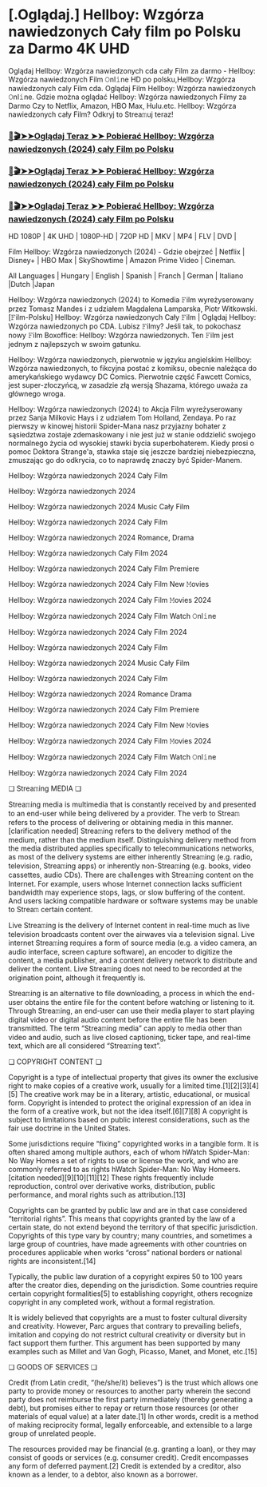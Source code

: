 # [.Oglądaj.] Hellboy: Wzgórza nawiedzonych Cały film po Polsku za Darmo 4K UHD

Oglądaj Hellboy: Wzgórza nawiedzonych cda cały Film za darmo - Hellboy: Wzgórza nawiedzonych Film 𝙾nl𝚒ne HD po polsku,Hellboy: Wzgórza nawiedzonych caly Film cda. Oglądaj Film Hellboy: Wzgórza nawiedzonych 𝙾nl𝚒ne. Gdzie można oglądać Hellboy: Wzgórza nawiedzonych Filmy za Darmo Czy to Netflix, Amazon, HBO Max, Hulu.etc. Hellboy: Wzgórza nawiedzonych cały Film? Odkryj to Strea𝚖uj teraz!

### [📀🎬➤➤Oglądaj Teraz ➤➤ Pobierać Hellboy: Wzgórza nawiedzonych (2024) cały Film po Polsku](https://love-4k.com/pl/movie/1087822/hellboy-the-crooked-man-gitcodepl)

### [📀🎬➤➤Oglądaj Teraz ➤➤ Pobierać Hellboy: Wzgórza nawiedzonych (2024) cały Film po Polsku](https://love-4k.com/pl/movie/1087822/hellboy-the-crooked-man-gitcodepl)

### [📀🎬➤➤Oglądaj Teraz ➤➤ Pobierać Hellboy: Wzgórza nawiedzonych (2024) cały Film po Polsku](https://love-4k.com/pl/movie/1087822/hellboy-the-crooked-man-gitcodepl)

HD 1080P | 4K UHD | 1080P-HD | 720P HD | MKV | MP4 | FLV | DVD |

Film Hellboy: Wzgórza nawiedzonych (2024) - Gdzie obejrzeć | Netflix | Disney+ | HBO Max | SkyShowtime | Amazon Prime Video | Cineman.

All Languages | Hungary | English | Spanish | Franch | German | Italiano |Dutch |Japan

Hellboy: Wzgórza nawiedzonych (2024) to Komedia 𝙵ilm wyreżyserowany przez Tomasz Mandes i z udziałem Magdalena Lamparska, Piotr Witkowski. [𝙵ilm-Polsku] Hellboy: Wzgórza nawiedzonych Cały 𝙵ilm | Oglądaj Hellboy: Wzgórza nawiedzonych  po CDA. Lubisz 𝙵ilmy? Jeśli tak, to pokochasz nowy 𝙵ilm Boxoffice: Hellboy: Wzgórza nawiedzonych. Ten 𝙵ilm jest jednym z najlepszych w swoim gatunku.

Hellboy: Wzgórza nawiedzonych, pierwotnie w języku angielskim Hellboy: Wzgórza nawiedzonych, to fikcyjna postać z komiksu, obecnie należąca do amerykańskiego wydawcy DC Comics. Pierwotnie część Fawcett Comics, jest super-złoczyńcą, w zasadzie złą wersją Shazama, którego uważa za głównego wroga.

Hellboy: Wzgórza nawiedzonych (2024) to Akcja Film wyreżyserowany przez Sanja Milkovic Hays i z udziałem Tom Holland, Zendaya. Po raz pierwszy w kinowej historii Spider-Mana nasz przyjazny bohater z sąsiedztwa zostaje zdemaskowany i nie jest już w stanie oddzielić swojego normalnego życia od wysokiej stawki bycia superbohaterem. Kiedy prosi o pomoc Doktora Strange'a, stawka staje się jeszcze bardziej niebezpieczna, zmuszając go do odkrycia, co to naprawdę znaczy być Spider-Manem.

Hellboy: Wzgórza nawiedzonych 2024 Cały Film

Hellboy: Wzgórza nawiedzonych 2024

Hellboy: Wzgórza nawiedzonych 2024 Music Cały Film

Hellboy: Wzgórza nawiedzonych 2024 Cały Film

Hellboy: Wzgórza nawiedzonych 2024 Romance, Drama

Hellboy: Wzgórza nawiedzonych Cały Film 2024

Hellboy: Wzgórza nawiedzonych 2024 Cały Film Premiere

Hellboy: Wzgórza nawiedzonych 2024 Cały Film New 𝙼ovies

Hellboy: Wzgórza nawiedzonych 2024 Cały Film 𝙼ovies 2024

Hellboy: Wzgórza nawiedzonych 2024 Cały Film Watch 𝙾nl𝚒ne

Hellboy: Wzgórza nawiedzonych 2024 Cały Film 2024

Hellboy: Wzgórza nawiedzonych 2024 Cały Film

Hellboy: Wzgórza nawiedzonych 2024 Music Cały Film

Hellboy: Wzgórza nawiedzonych 2024 Cały Film

Hellboy: Wzgórza nawiedzonych 2024 Romance Drama

Hellboy: Wzgórza nawiedzonych 2024 Cały Film Premiere

Hellboy: Wzgórza nawiedzonych 2024 Cały Film New 𝙼ovies

Hellboy: Wzgórza nawiedzonych 2024 Cały Film 𝙼ovies 2024

Hellboy: Wzgórza nawiedzonych 2024 Cały Film Watch 𝙾nl𝚒ne

Hellboy: Wzgórza nawiedzonych 2024 Cały Film 2024

❏ Strea𝚖ing MEDIA ❏

Strea𝚖ing media is multimedia that is constantly received by and presented to an end-user while being delivered by a provider. The verb to Strea𝚖 refers to the process of delivering or obtaining media in this manner.[clarification needed] Strea𝚖ing refers to the delivery method of the medium, rather than the medium itself. Distinguishing delivery method from the media distributed applies specifically to telecommunications networks, as most of the delivery systems are either inherently Strea𝚖ing (e.g. radio, television, Strea𝚖ing apps) or inherently non-Strea𝚖ing (e.g. books, video cassettes, audio CDs). There are challenges with Strea𝚖ing content on the Internet. For example, users whose Internet connection lacks sufficient bandwidth may experience stops, lags, or slow buffering of the content. And users lacking compatible hardware or software systems may be unable to Strea𝚖 certain content.

Live Strea𝚖ing is the delivery of Internet content in real-time much as live television broadcasts content over the airwaves via a television signal. Live internet Strea𝚖ing requires a form of source media (e.g. a video camera, an audio interface, screen capture software), an encoder to digitize the content, a media publisher, and a content delivery network to distribute and deliver the content. Live Strea𝚖ing does not need to be recorded at the origination point, although it frequently is.

Strea𝚖ing is an alternative to file downloading, a process in which the end-user obtains the entire file for the content before watching or listening to it. Through Strea𝚖ing, an end-user can use their media player to start playing digital video or digital audio content before the entire file has been transmitted. The term “Strea𝚖ing media” can apply to media other than video and audio, such as live closed captioning, ticker tape, and real-time text, which are all considered “Strea𝚖ing text”.

❏ COPYRIGHT CONTENT ❏

Copyright is a type of intellectual property that gives its owner the exclusive right to make copies of a creative work, usually for a limited time.[1][2][3][4][5] The creative work may be in a literary, artistic, educational, or musical form. Copyright is intended to protect the original expression of an idea in the form of a creative work, but not the idea itself.[6][7][8] A copyright is subject to limitations based on public interest considerations, such as the fair use doctrine in the United States.

Some jurisdictions require “fixing” copyrighted works in a tangible form. It is often shared among multiple authors, each of whom hWatch Spider-Man: No Way Homes a set of rights to use or license the work, and who are commonly referred to as rights hWatch Spider-Man: No Way Homeers.[citation needed][9][10][11][12] These rights frequently include reproduction, control over derivative works, distribution, public performance, and moral rights such as attribution.[13]

Copyrights can be granted by public law and are in that case considered “territorial rights”. This means that copyrights granted by the law of a certain state, do not extend beyond the territory of that specific jurisdiction. Copyrights of this type vary by country; many countries, and sometimes a large group of countries, have made agreements with other countries on procedures applicable when works “cross” national borders or national rights are inconsistent.[14]

Typically, the public law duration of a copyright expires 50 to 100 years after the creator dies, depending on the jurisdiction. Some countries require certain copyright formalities[5] to establishing copyright, others recognize copyright in any completed work, without a formal registration.

It is widely believed that copyrights are a must to foster cultural diversity and creativity. However, Parc argues that contrary to prevailing beliefs, imitation and copying do not restrict cultural creativity or diversity but in fact support them further. This argument has been supported by many examples such as Millet and Van Gogh, Picasso, Manet, and Monet, etc.[15]

❏ GOODS OF SERVICES ❏

Credit (from Latin credit, “(he/she/it) believes”) is the trust which allows one party to provide money or resources to another party wherein the second party does not reimburse the first party immediately (thereby generating a debt), but promises either to repay or return those resources (or other materials of equal value) at a later date.[1] In other words, credit is a method of making reciprocity formal, legally enforceable, and extensible to a large group of unrelated people.

The resources provided may be financial (e.g. granting a loan), or they may consist of goods or services (e.g. consumer credit). Credit encompasses any form of deferred payment.[2] Credit is extended by a creditor, also known as a lender, to a debtor, also known as a borrower.
